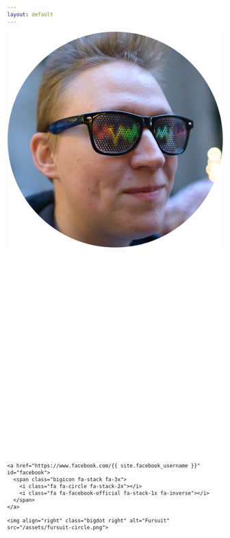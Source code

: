 ```yaml
---
layout: default
---
```


<div class="dots-box">
  <div class="profile-section" id="profile">
    <img align="left" class="bigdot left" alt="Me" src="/assets/profile-circle.png">

    <a href="https://github.com/{{ site.github_username }}" id="github">
      <span class="bigicon fa-stack fa-3x">
        <i class="bigicon fa fa-stack-2x fa-github"></i>
      </span>
    </a>

    <a href="https://linkedin.com/in/{{ site.linkedin_username }}" id="linkedin">
      <span class="bigicon fa-stack fa-3x">
        <i class="fa fa-circle fa-stack-2x"></i>
        <i class="fa fa-linkedin fa-stack-1x fa-inverse"></i>
      </span>
    </a>
  </div>

  <div style="clear: both;"></div>

  <div class="profile-section" id="furry">
    <a href="https://twitter.com/{{ site.twitter_username }}" id="twitter">
      <span class="bigicon fa-stack fa-3x">
        <i class="fa fa-circle fa-stack-2x"></i>
        <i class="fa fa-twitter fa-stack-1x fa-inverse"></i>
      </span>
    </a>

    <a href="https://www.facebook.com/{{ site.facebook_username }}" id="facebook">
      <span class="bigicon fa-stack fa-3x">
        <i class="fa fa-circle fa-stack-2x"></i>
        <i class="fa fa-facebook-official fa-stack-1x fa-inverse"></i>
      </span>
    </a>

    <img align="right" class="bigdot right" alt="Fursuit" src="/assets/fursuit-circle.png">
  </div>
</div>
